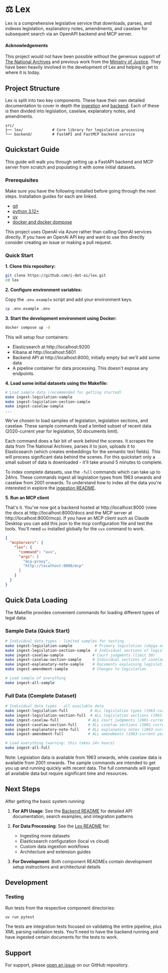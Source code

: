 # ⚖️ Lex


Lex is a comprehensive legislative service that downloads, parses, and indexes legislation, explanatory notes, amendments, and caselaw for subsequent search via an OpenAPI backend and MCP server.

#### Acknowledgements
This project would not have been possible without the generous support of [The National Archives](https://www.nationalarchives.gov.uk/) and previous work from the [Ministry of Justice](https://www.gov.uk/government/organisations/ministry-of-justice). They have been heavily involved in the development of Lex and helping it get to where it is today.

## Project Structure

Lex is split into two key components. These have their own detailed documentation to cover in depth the [ingestion](src/lex/README.md) and [backend](src/backend/README.md). Each of these is then divided into legislation, caselaw, explanatory notes, and amendments.

```
src/
├── lex/             # Core library for legislative processing
└── backend/         # FastAPI and FastMCP backend service
```

## Quickstart Guide
This guide will walk you through setting up a FastAPI backend and MCP server from scratch and populating it with some initial datasets.

### Prerequisites
Make sure you have the following installed before going through the next steps. Installation guides for each are linked.

- [git](https://git-scm.com/book/en/v2/Getting-Started-Installing-Git)
- [python 3.12+](https://docs.astral.sh/uv/guides/install-python/)
- [uv](https://docs.astral.sh/uv/getting-started/installation/#standalone-installer)
- [docker and docker dompose](https://docs.docker.com/compose/install/)

This project uses OpenAI via Azure rather than calling OpenAI services directly. If you have an OpenAI API key and want to use this directly consider creating an issue or making a pull request.

### Quick Start

**1. Clone this repository:**
```bash
git clone https://github.com/i-dot-ai/lex.git
cd lex
```

**2. Configure environment variables:**

Copy the `.env.example` script and add your environment keys.
```bash
cp .env.example .env
```


**3. Start the development environment using Docker:**
```bash
docker compose up -d
```
This will setup four containers:
   - Elasticsearch at http://localhost:9200
   - Kibana at http://localhost:5601
   - Backend API at http://localhost:8000, initially empty but we'll add some data
   - A pipeline container for data processing. This doesn't expose any endpoints.

**4. Load some initial datasets using the Makefile:**
```bash
# Load sample data (recommended for getting started)
make ingest-legislation-sample
make ingest-legislation-section-sample
make ingest-caselaw-sample
...
```
We've chosen to load samples of legislation, legislation sections, and caselaw. These sample commands load a limited subset of recent data (2020-current year for legislation, 50 documents limit).

Each command does a fair bit of work behind the scenes. It scrapes the data from The National Archives, parses it to json, uploads it to Elasticsearch (which creates embeddings for the semantic text fields). This will process significant data behind the scenes. For this quickstart only a small subset of data is downloaded - it'll take around 5 minutes to complete.

To index complete datasets, use the `-full` commands which can take up to 24hrs. These commands ingest all legislation types from 1963 onwards and caselaw from 2001 onwards. To understand how to index all the data you're interested in explore the [ingestion README](src/lex/README.md).

**5. Run an MCP client**

That's it. You've now got a backend hosted at http://localhost:8000 (view the docs at http://localhost:8000/docs and the MCP server at http://localhost:8000/mcp). If you have an MCP client such as Claude Desktop you can add this json to the mcp configuration file and test the tools. You'll need `uv` installed globally for the `uvx` command to work.

```json
{
  "mcpServers": {
    "lex": {
      "command": "uvx",
      "args": [
        "mcp-proxy",
        "http://localhost:8000/mcp"
      ]
    }
  }
}
```

## Quick Data Loading

The Makefile provides convenient commands for loading different types of legal data:

### Sample Data (Quick Start)
```bash
# Individual data types - limited samples for testing
make ingest-legislation-sample          # Primary legislation (ukpga only, 2020-current year, limit 50)
make ingest-legislation-section-sample  # Individual sections of legislation
make ingest-caselaw-sample             # Court judgments (limit 50)
make ingest-caselaw-section-sample     # Individual sections of caselaw
make ingest-explanatory-note-sample    # Documents explaining legislation
make ingest-amendment-sample           # Changes to legislation

# Load sample of everything
make ingest-all-sample
```

### Full Data (Complete Dataset)
```bash
# Individual data types - all available data
make ingest-legislation-full          # ALL legislation types (1963-current year)
make ingest-legislation-section-full  # ALL legislation sections (1963-current year)
make ingest-caselaw-full             # ALL court judgments (2001-current year)
make ingest-caselaw-section-full     # ALL caselaw sections (2001-current year)
make ingest-explanatory-note-full    # ALL explanatory notes (1963-current year)
make ingest-amendment-full           # ALL amendments (1963-current year)

# Load everything (warning: this takes 24+ hours)
make ingest-all-full
```

Note: Legislation data is available from 1963 onwards, while caselaw data is available from 2001 onwards. The sample commands are intended to get you up and running quickly with recent data. The full commands will ingest all available data but require significant time and resources.

## Next Steps

After getting the basic system running:

1. **For API Usage**: See the [Backend README](src/backend/README.md) for detailed API documentation, search examples, and integration patterns

2. **For Data Processing**: See the [Lex README](src/lex/README.md) for:
   - Ingesting more datasets
   - Elasticsearch configuration (local vs cloud)
   - Custom data ingestion workflows
   - Architecture and extension guides

3. **For Development**: Both component READMEs contain development setup instructions and architectural details

## Development

### Testing

Run tests from the respective component directories:

```bash
uv run pytest
```

The tests are integration tests focused on validating the entire pipeline, plus XML parsing validation tests. You'll need to have the backend running and have ingested certain documents for the tests to work.

## Support

For support, please [open an issue](https://github.com/i-dot-ai/lex/issues) on our GitHub repository.
